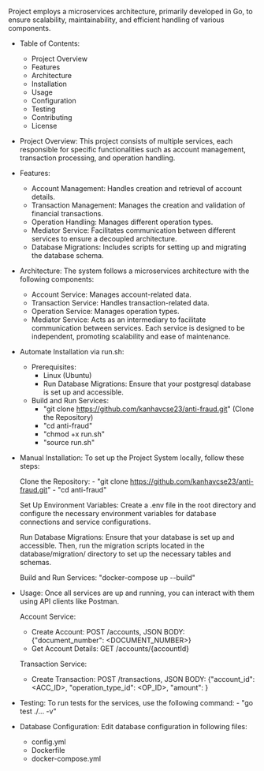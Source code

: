 Project employs a microservices architecture, primarily developed in Go, to ensure scalability, maintainability, and efficient handling of various components.

- Table of Contents:
    - Project Overview
    - Features
    - Architecture
    - Installation
    - Usage
    - Configuration
    - Testing
    - Contributing
    - License


- Project Overview:
    This project consists of multiple services, each responsible for specific functionalities such as account management, transaction processing, and operation handling.

- Features:
    - Account Management: Handles creation and retrieval of account details.
    - Transaction Management: Manages the creation and validation of financial transactions.
    - Operation Handling: Manages different operation types.
    - Mediator Service: Facilitates communication between different services to ensure a decoupled architecture.
    - Database Migrations: Includes scripts for setting up and migrating the database schema.

- Architecture:
    The system follows a microservices architecture with the following components:

    - Account Service: Manages account-related data.
    - Transaction Service: Handles transaction-related data.
    - Operation Service: Manages operation types.
    - Mediator Service: Acts as an intermediary to facilitate communication between services.
    Each service is designed to be independent, promoting scalability and ease of maintenance.


- Automate Installation via run.sh:
    - Prerequisites:
        - Linux (Ubuntu)
        - Run Database Migrations:
            Ensure that your postgresql database is set up and accessible.
    - Build and Run Services:
        - "git clone https://github.com/kanhavcse23/anti-fraud.git" (Clone the Repository)
        - "cd anti-fraud"
        - "chmod +x run.sh"
        - "source run.sh"

- Manual Installation:
    To set up the Project System locally, follow these steps:

    Clone the Repository:
        - "git clone https://github.com/kanhavcse23/anti-fraud.git"
        - "cd anti-fraud"

    Set Up Environment Variables:
        Create a .env file in the root directory and configure the necessary environment variables for database connections and service configurations.

    Run Database Migrations:
        Ensure that your database is set up and accessible. Then, run the migration scripts located in the database/migration/ directory to set up the necessary tables and schemas.

    Build and Run Services:
        "docker-compose up --build"

- Usage:
    Once all services are up and running, you can interact with them using API clients like Postman.

    Account Service:
    - Create Account: POST /accounts, JSON BODY: {"document_number": <DOCUMENT_NUMBER>}
    - Get Account Details: GET /accounts/{accountId}

    Transaction Service:
    - Create Transaction: POST /transactions, JSON BODY: {"account_id": <ACC_ID>, "operation_type_id": <OP_ID>, "amount": <AMOUNT>}

- Testing:
    To run tests for the services, use the following command:
        - "go test ./... -v"

- Database Configuration:
    Edit database configuration in following files:
    - config.yml
    - Dockerfile
    - docker-compose.yml